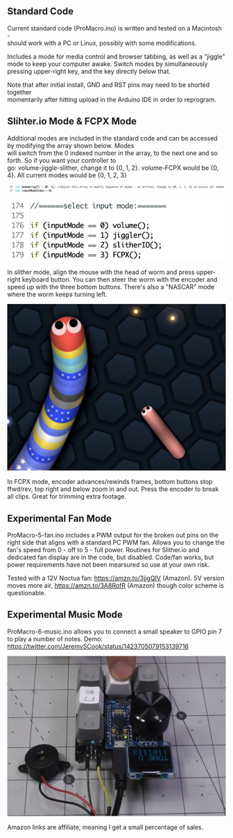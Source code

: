 ## Standard Code

Current standard code (ProMacro.ino) is written and tested on a Macintosh -  
should work with a PC or Linux, possibly with some modifications.

Includes a mode for media control and browser tabbing, as well as a "jiggle" mode to keep your computer awake.
Switch modes by simultaneously pressing upper-right key, and the key directly below that.



Note that after initial install, GND and RST pins may need to be shorted together  
momentarily after hitting upload in the Arduino IDE in order to reprogram.

## Slihter.io Mode & FCPX Mode

Additional modes are included in the standard code and can be accessed by modifying the array shown below. Modes  
will switch from the 0 indexed number in the array, to the next one and so forth. So if you want your controller to  
go: volume-jiggle-slither, change it to {0, 1, 2}. volume-FCPX would be {0, 4}. All current modes would be {0, 1, 2, 3}

![image](line36.png)

![image](input-modes.png)

In slither mode, align the mouse with the head of worm and press upper-right keyboard button. You can then steer the 
worm with the encoder and speed up with the three bottom buttons. There's also a "NASCAR" mode where the worm keeps
turning left.

![image](slither.jpg)

In FCPX mode, encoder advances/rewinds frames, bottom buttons stop ffwd/rev, top right and below zoom in and out. Press
the encoder to break all clips. Great for trimming extra footage.



## Experimental Fan Mode

ProMacro-5-fan.ino includes a PWM output for the broken out pins on the right side that aligns with a standard PC PWM fan.
Allows you to change the fan's speed from 0 - off to 5 - full power. Routines for Slither.io and dedicated fan display
are in the code, but disabled. Code/fan works, but power requirements have not been mearsured so use at your own risk.

Tested with a 12V Noctua fan: https://amzn.to/3jjgQIV (Amazon).
5V version moves more air, https://amzn.to/3A8RofR (Amazon) though color scheme is questionable.

## Experimental Music Mode

ProMacro-6-music.ino allows you to connect a small speaker to GPIO pin 7 to play a number of notes.
Demo: https://twitter.com/JeremySCook/status/1423705079153139716

![image](tone.jpg)

Amazon links are affiliate, meaning I get a small percentage of sales.
